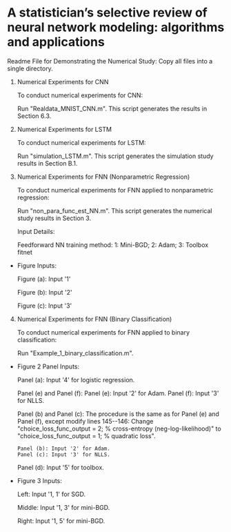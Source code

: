 # A statistician’s selective review of neural network modeling: algorithms and applications

Readme File for Demonstrating the Numerical Study: Copy all files into a single directory.

1. Numerical Experiments for CNN

   To conduct numerical experiments for CNN:

    Run "Realdata_MNIST_CNN.m". This script generates the results in Section 6.3.

2. Numerical Experiments for LSTM

   To conduct numerical experiments for LSTM:

    Run "simulation_LSTM.m". This script generates the simulation study results in Section B.1.

3. Numerical Experiments for FNN (Nonparametric Regression)

   To conduct numerical experiments for FNN applied to nonparametric regression:

    Run "non_para_func_est_NN.m". This script generates the numerical study results in Section 3.

    Input Details:
   
    Feedforward NN training method:
        1: Mini-BGD;  2: Adam;  3: Toolbox fitnet

  - Figure Inputs:

    Figure (a): Input '1'

    Figure (b): Input '2'

    Figure (c): Input '3'

4. Numerical Experiments for FNN (Binary Classification)

   To conduct numerical experiments for FNN applied to binary classification:

    Run "Example_1_binary_classification.m".

  - Figure 2 Panel Inputs:

    Panel (a): Input '4' for logistic regression.

    Panel (e) and Panel (f):
        Panel (e): Input '2' for Adam.
        Panel (f): Input '3' for NLLS.

    Panel (b) and Panel (c): The procedure is the same as for Panel (e) and Panel (f), except modify lines 145--146:
        Change "choice_loss_func_output = 2; % cross-entropy (neg-log-likelihood)"
        to
        "choice_loss_func_output = 1; % quadratic loss".

        Panel (b): Input '2' for Adam.
        Panel (c): Input '3' for NLLS.

    Panel (d): Input '5' for toolbox.

  - Figure 3 Inputs:

    Left:   Input '1, 1' for SGD.

    Middle: Input '1, 3' for mini-BGD.

    Right:  Input '1, 5' for mini-BGD.
